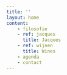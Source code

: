 ```yaml
---
title: ''
layout: home
content:
    - filosofie
    - ref: jacques
      title: Jacques
    - ref: wijnen
      title: Wines
    - agenda
    - contact
---
```

